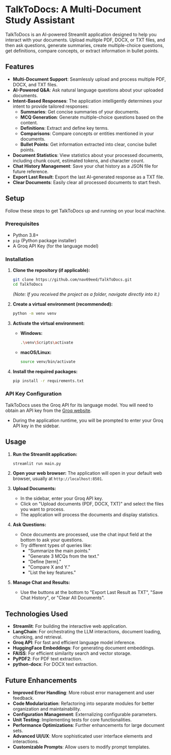 # TalkToDocs: A Multi-Document Study Assistant

TalkToDocs is an AI-powered Streamlit application designed to help you interact with your documents. Upload multiple PDF, DOCX, or TXT files, and then ask questions, generate summaries, create multiple-choice questions, get definitions, compare concepts, or extract information in bullet points.

## Features

-   **Multi-Document Support**: Seamlessly upload and process multiple PDF, DOCX, and TXT files.
-   **AI-Powered Q&A**: Ask natural language questions about your uploaded documents.
-   **Intent-Based Responses**: The application intelligently determines your intent to provide tailored responses:
    -   **Summaries**: Get concise summaries of your documents.
    -   **MCQ Generation**: Generate multiple-choice questions based on the content.
    -   **Definitions**: Extract and define key terms.
    -   **Comparisons**: Compare concepts or entities mentioned in your documents.
    -   **Bullet Points**: Get information extracted into clear, concise bullet points.
-   **Document Statistics**: View statistics about your processed documents, including chunk count, estimated tokens, and character count.
-   **Chat History Management**: Save your chat history as a JSON file for future reference.
-   **Export Last Result**: Export the last AI-generated response as a TXT file.
-   **Clear Documents**: Easily clear all processed documents to start fresh.

## Setup

Follow these steps to get TalkToDocs up and running on your local machine.

### Prerequisites

-   Python 3.8+
-   `pip` (Python package installer)
-   A Groq API Key (for the language model)

### Installation

1.  **Clone the repository (if applicable):**
    ```bash
    git clone https://github.com/nav69eed/TalkToDocs.git
    cd TalkToDocs
    ```
    *(Note: If you received the project as a folder, navigate directly into it.)*

2.  **Create a virtual environment (recommended):**
    ```bash
    python -m venv venv
    ```

3.  **Activate the virtual environment:**
    -   **Windows:**
        ```bash
        .\venv\Scripts\activate
        ```
    -   **macOS/Linux:**
        ```bash
        source venv/bin/activate
        ```

4.  **Install the required packages:**
    ```bash
    pip install -r requirements.txt
    ```

### API Key Configuration

TalkToDocs uses the Groq API for its language model. You will need to obtain an API key from the [Groq website](https://groq.com/).

-   During the application runtime, you will be prompted to enter your Groq API key in the sidebar.

## Usage

1.  **Run the Streamlit application:**
    ```bash
    streamlit run main.py
    ```

2.  **Open your web browser:**
    The application will open in your default web browser, usually at `http://localhost:8501`.

3.  **Upload Documents:**
    -   In the sidebar, enter your Groq API key.
    -   Click on "Upload documents (PDF, DOCX, TXT)" and select the files you want to process.
    -   The application will process the documents and display statistics.

4.  **Ask Questions:**
    -   Once documents are processed, use the chat input field at the bottom to ask your questions.
    -   Try different types of queries like:
        -   "Summarize the main points."
        -   "Generate 3 MCQs from the text."
        -   "Define [term]."
        -   "Compare X and Y."
        -   "List the key features."

5.  **Manage Chat and Results:**
    -   Use the buttons at the bottom to "Export Last Result as TXT", "Save Chat History", or "Clear All Documents".

## Technologies Used

-   **Streamlit**: For building the interactive web application.
-   **LangChain**: For orchestrating the LLM interactions, document loading, chunking, and retrieval.
-   **Groq API**: For fast and efficient language model inference.
-   **HuggingFace Embeddings**: For generating document embeddings.
-   **FAISS**: For efficient similarity search and vector storage.
-   **PyPDF2**: For PDF text extraction.
-   **python-docx**: For DOCX text extraction.

## Future Enhancements

-   **Improved Error Handling**: More robust error management and user feedback.
-   **Code Modularization**: Refactoring into separate modules for better organization and maintainability.
-   **Configuration Management**: Externalizing configurable parameters.
-   **Unit Testing**: Implementing tests for core functionalities.
-   **Performance Optimizations**: Further enhancements for large document sets.
-   **Advanced UI/UX**: More sophisticated user interface elements and interactions.
-   **Customizable Prompts**: Allow users to modify prompt templates.